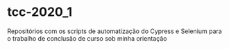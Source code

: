 # tcc-2020_1
Repositórios com os scripts de automatização do Cypress e Selenium para o trabalho de conclusão de curso sob minha orientação
